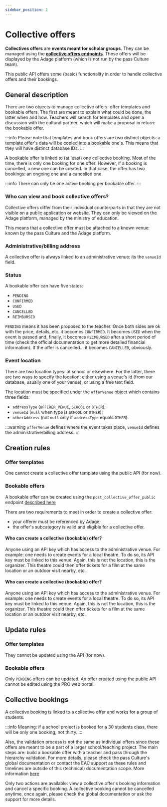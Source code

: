 ```yaml
---
sidebar_position: 2
---
```

# Collective offers

**Collectives offers** are **events meant for scholar groups**. They can be managed using the **[collective offers endpoints](/rest-api#tag/Collective-offers)**. These offers will be displayed by the Adage platform (which is not run by the pass Culture team).

This public API offers some (basic) functionality in order to handle collective offers and their bookings.

## General description

There are two objects to manage collective offers: offer templates and bookable offers. The first are meant to explain what could be done, the latter when and how. Teachers will search for templates and open a discussion with the cultural partner, which will make a proposal in return: the bookable offer.

:::info
Please note that templates and book offers are two distinct objects: a template offer's data will be copied into a bookable one's. This means that they will have distinct database IDs.
:::

A bookable offer is linked to (at least) one collective booking. Most of the time, there is only one booking for one offer. However, if a booking is cancelled, a new one can be created. In that case, the offer has two bookings: an ongoing one and a cancelled one.

:::info
There can only be one active booking per bookable offer.
:::

### Who can view and book collective offers?

Collective offers differ from their individual counterparts in that they are not visible on a public application or website. They can only be viewed on the Adage platform, managed by the ministry of education.

This means that a collective offer must be attached to a known venue: known by the pass Culture and the Adage platform.

### Administrative/billing address

A collective offer is always linked to an administrative venue: its the `venueId` field.

### Status

A bookable offer can have five states:

* `PENDING`
* `CONFIRMED`
* `USED`
* `CANCELLED`
* `REIMBURSED`

`PENDING` means it has been proposed to the teacher. Once both sides are ok with the price, details, etc. it becomes `CONFIRMED`. It becomes `USED` when the event is passed and, finally, it becomes `REIMBURSED` after a short period of time (check the official documentation to get more detailed financial information). If the offer is cancelled... it becomes `CANCELLED`, obviously.

### Event location

There are two location types: at school or elsewhere. For the latter, there are two ways to specify the location: either using a venue's id (from our database, usually one of your venue), or using a free text field.

The location must be specified under the `offerVenue` object which contains three fields:

* `addressType` (`OFFERER_VENUE`, `SCHOOL` or `OTHER`);
* `venueId` (`null` when type is `SCHOOL` or `OTHER`);
* `otherAddress` (not `null` only if `addressType` equals `OTHER`).

:::warning
`offerVenue` defines where the event takes place, `venueId` defines the administrative/billing address.
:::

## Creation rules

### Offer templates

One cannot create a collective offer template using the public API (for now).

### Bookable offers

A bookable offer can be created using the `post_collective_offer_public` endpoint [described here](/rest-api#tag/Collective-offers/operation/PostCollectiveOfferPublic)

There are two requirements to meet in order to create a collective offer:

* your offerer must be referenced by Adage;
* the offer's subcategory is valid and eligible for a collective offer.

#### Who can create a collective (bookable) offer?

Anyone using an API key which has access to the administrative venue.
For example: one needs to create events for a local theatre. To do so, its API key must be linked to this venue. Again, this is not the location, this is the organizer. This theatre could then offer tickets for a film at the same location or an outdoor visit nearby, etc.

#### Who can create a collective (bookable) offer?

Anyone using an API key which has access to the administrative venue.
For example: one needs to create events for a local theatre. To do so, its API key must be linked to this venue. Again, this is not the location, this is the organizer. This theatre could then offer tickets for a film at the same location or an outdoor visit nearby, etc.

## Update rules

### Offer templates

They cannot be updated using the API (for now).

### Bookable offers

Only `PENDING` offers can be updated.
An offer created using the public API cannot be edited using the PRO web portal.

## Collective bookings

A collective booking is linked to a collective offer and works for a group of students.

:::info
Meaning: if a school project is booked for a 30 students class, there will be only one booking, not thirty.
:::

Also, the validation process is not the same as individual offers since these offers are meant to be a part of a larger school/teaching project. The main steps are: build a bookable offer with a teacher and pass through the hierarchy validation. For more details, please check the pass Culture's global documentation or contact the EAC support as these rules and timelines are outside of this (technical) documentation scope. More information [here](https://aide.passculture.app/hc/fr)

Only two actions are available: view a collective offer's booking information and cancel a specific booking. A collective booking cannot be cancelled anytime, once again, please check the global documentation or ask the support for more details.
